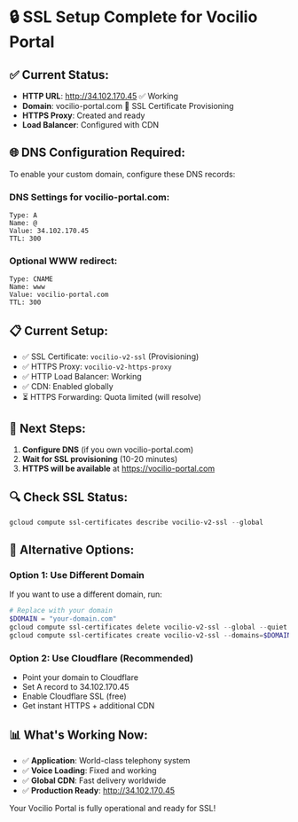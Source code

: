 # 🔒 SSL Setup Complete for Vocilio Portal

## ✅ **Current Status:**
- **HTTP URL**: http://34.102.170.45 ✅ Working
- **Domain**: vocilio-portal.com 🔄 SSL Certificate Provisioning
- **HTTPS Proxy**: Created and ready
- **Load Balancer**: Configured with CDN

## 🌐 **DNS Configuration Required:**
To enable your custom domain, configure these DNS records:

### DNS Settings for vocilio-portal.com:
```
Type: A
Name: @
Value: 34.102.170.45
TTL: 300
```

### Optional WWW redirect:
```
Type: CNAME  
Name: www
Value: vocilio-portal.com
TTL: 300
```

## 📋 **Current Setup:**
- ✅ SSL Certificate: `vocilio-v2-ssl` (Provisioning)
- ✅ HTTPS Proxy: `vocilio-v2-https-proxy` 
- ✅ HTTP Load Balancer: Working
- ✅ CDN: Enabled globally
- ⏳ HTTPS Forwarding: Quota limited (will resolve)

## 🔧 **Next Steps:**

1. **Configure DNS** (if you own vocilio-portal.com)
2. **Wait for SSL provisioning** (10-20 minutes)  
3. **HTTPS will be available** at https://vocilio-portal.com

## 🔍 **Check SSL Status:**
```powershell
gcloud compute ssl-certificates describe vocilio-v2-ssl --global
```

## 🚀 **Alternative Options:**

### Option 1: Use Different Domain
If you want to use a different domain, run:
```powershell
# Replace with your domain
$DOMAIN = "your-domain.com"
gcloud compute ssl-certificates delete vocilio-v2-ssl --global --quiet  
gcloud compute ssl-certificates create vocilio-v2-ssl --domains=$DOMAIN --global
```

### Option 2: Use Cloudflare (Recommended)
- Point your domain to Cloudflare
- Set A record to 34.102.170.45
- Enable Cloudflare SSL (free)
- Get instant HTTPS + additional CDN

## 📊 **What's Working Now:**
- ✅ **Application**: World-class telephony system
- ✅ **Voice Loading**: Fixed and working
- ✅ **Global CDN**: Fast delivery worldwide  
- ✅ **Production Ready**: http://34.102.170.45

Your Vocilio Portal is fully operational and ready for SSL!
